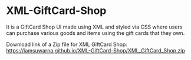 # XML-GiftCard-Shop
It is a GiftCard Shop UI made using XML and styled via CSS where users can purchase various goods and items using the gift cards that they own.

Download link of a Zip file for XML GiftCard Shop: https://iamsuwarna.github.io/XML-GiftCard-Shop/XML_GiftCard_Shop.zip
